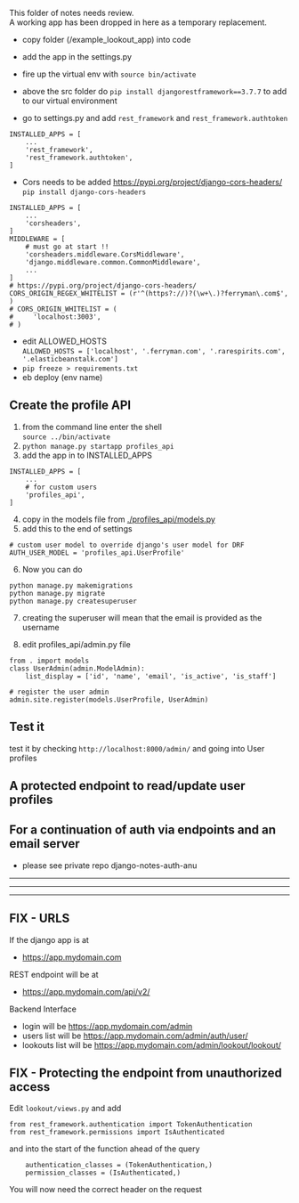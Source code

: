 This folder of notes needs review.<br/>
A working app has been dropped in here as a temporary replacement.

- copy folder (/example_lookout_app) into code
- add the app in the settings.py

- fire up the virtual env with `source bin/activate`
- above the src folder do `pip install djangorestframework==3.7.7` to add to our virtual environment
- go to settings.py and add `rest_framework` and `rest_framework.authtoken`

```
INSTALLED_APPS = [
    ...
    'rest_framework',
    'rest_framework.authtoken',
]
```

- Cors needs to be added https://pypi.org/project/django-cors-headers/<br/>
  `pip install django-cors-headers`<br/>

```
INSTALLED_APPS = [
    ...
    'corsheaders',
]
MIDDLEWARE = [
    # must go at start !!
    'corsheaders.middleware.CorsMiddleware',
    'django.middleware.common.CommonMiddleware',
    ...
]
# https://pypi.org/project/django-cors-headers/
CORS_ORIGIN_REGEX_WHITELIST = (r'^(https?://)?(\w+\.)?ferryman\.com$', )
# CORS_ORIGIN_WHITELIST = (
#     'localhost:3003',
# )
```

- edit ALLOWED_HOSTS<br/>
  `ALLOWED_HOSTS = ['localhost', '.ferryman.com', '.rarespirits.com', '.elasticbeanstalk.com']`
- `pip freeze > requirements.txt`
- eb deploy (env name)


## Create the profile API
1. from the command line enter the shell<br/>
  `source ../bin/activate`
2. `python manage.py startapp profiles_api`
3. add the app in to INSTALLED_APPS

```
INSTALLED_APPS = [
    ...
    # for custom users
    'profiles_api',
]
```

4. copy in the models file from  <a href="./profiles_api/models.py">./profiles_api/models.py</a>
5. add this to the end of settings

```
# custom user model to override django's user model for DRF
AUTH_USER_MODEL = 'profiles_api.UserProfile'
```

6. Now you can do

```
python manage.py makemigrations
python manage.py migrate
python manage.py createsuperuser
```

7. creating the superuser will mean that the email is provided as the username

8. edit profiles_api/admin.py file

```
from . import models
class UserAdmin(admin.ModelAdmin):
    list_display = ['id', 'name', 'email', 'is_active', 'is_staff']

# register the user admin
admin.site.register(models.UserProfile, UserAdmin)
```

## Test it

test it by checking `http://localhost:8000/admin/` and going into User profiles

## A protected endpoint to read/update user profiles



## For a continuation of auth via endpoints and an email server 
- please see private repo django-notes-auth-anu


<hr/>
<hr/>
<hr/>



## FIX - URLS 

If the django app is at 
- https://app.mydomain.com

REST endpoint will be at 
- https://app.mydomain.com/api/v2/

Backend Interface
- login will be https://app.mydomain.com/admin
- users list will be https://app.mydomain.com/admin/auth/user/
- lookouts list will be https://app.mydomain.com/admin/lookout/lookout/



## FIX - Protecting the endpoint from unauthorized access

Edit `lookout/views.py` and add

```
from rest_framework.authentication import TokenAuthentication
from rest_framework.permissions import IsAuthenticated
```

and into the start of the function ahead of the query

```
    authentication_classes = (TokenAuthentication,)
    permission_classes = (IsAuthenticated,)
```

You will now need the correct header on the request

